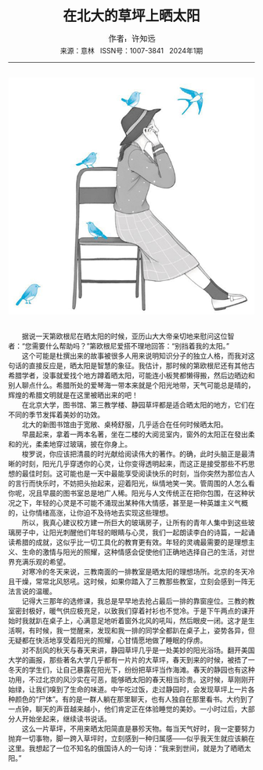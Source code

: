 # <center>在北大的草坪上晒太阳</center>

<div align=center><img src="https://raw.githubusercontent.com/leaguecn/magazines/main/img_authors/%25d7%25f7%25d5%25df%25a3%25ba%25d0%25ed%25d6%25aa%25d4%25b6.jpg"></div>

<center>来源：意林   ISSN号：1007-3841   2024年1期</center>

* * *

<br>![](https://raw.githubusercontent.com/leaguecn/magazines/main/img/yili20240151-1-l.jpg)

  
<br>　　据说一天第欧根尼在晒太阳的时候，亚历山大大帝亲切地来慰问这位智者：“您需要什么帮助吗？”第欧根尼爱搭不理地回答：“别挡着我的太阳。”  
　　这个可能是杜撰出来的故事被很多人用来说明知识分子的独立人格，而我对这句话的直接反应是，晒太阳是智慧的象征。我估计，那时候的第欧根尼还有其他古希腊学者，没事就爱找个地方蹲着晒太阳，可能连小板凳都懒得搬，然后边晒边和别人聊点什么。希腊所处的爱琴海一带本来就是个阳光地带，天气可能总是晴的，辉煌的希腊文明就是在这里被晒出来的吧！  
　　在北京大学，图书馆、第三教学楼、静园草坪都是适合晒太阳的地方，它们在不同的季节发挥着美妙的功效。  
　　北大的新图书馆由于宽敞、桌椅舒服，几乎适合在任何时候晒太阳。  
　　早晨起来，拿着一两本名著，坐在二楼的大阅览室内，窗外的太阳正在發出柔和的光，柔柔地穿过玻璃，披在你身上。  
　　梭罗说，你应该把清晨的时光献给阅读伟大的著作。的确，此时头脑正是最清晰的时刻，阳光几乎穿透你的心灵，让你变得透明起来，而这正是接受那些不朽思想的最佳时刻。这可能也是一天中最能享受阅读快乐的时刻，当你突然为那位古人的言行而快乐时，不妨把头抬起来，迎着阳光，纵情地笑一笑。管周围的人怎么看你呢，况且早晨的图书室总是地广人稀。阳光与人文传统正在把你包围，在这种状况之下，年轻的心灵是不可能不涌现出某种伟大情感，甚至是一种英雄主义气概的，让你情绪高涨，让你迫不及待地去实现这些理想。  
　　所以，我真心建议校方建一所巨大的玻璃房子，让所有的青年人集中到这些玻璃房子中，让阳光刺醒他们年轻的眼睛与心灵，我们一起朗读李白的诗篇，一起诵读希腊的成就，这似乎比一切工具化的教育更有效。年轻的灵魂最需要的是理想主义、生命的激情与阳光的照耀，这种情感会促使他们正确地选择自己的生活，对世界充满乐观的希望。  
　　对寒冷的冬天来说，三教南面的一排教室是晒太阳的理想场所。北京的冬天冷且干燥，常常北风怒吼。这时候，如果你踏入了三教那些教室，立刻会感到一阵无法言说的温暖。  
　　记得大三那年的选修课，我总是早早地去抢占最后一排的靠窗座位。三教的教室密封极好，暖气供应极充足，以致我们穿着衬衫也不觉冷。于是下午两点的课开始时我就趴在桌子上，心满意足地听着窗外北风的吼叫，然后眼皮一闭。这才是生活啊，有时候，我一觉醒来，发现和我一排的同学全都趴在桌子上，姿势各异，但无疑都在快活地享受着阳光的照耀，心甘情愿地做了睡眠的俘虏。  
　　对不刮风的秋天与春天来讲，静园草坪几乎是一处美妙的阳光浴场。翻开美国大学的画报，那些著名大学几乎都有一片片的大草坪，春天到来的时候，被捂了一冬天的学生们，让自己暴露在阳光下，纷纷把草坪当作海滩。春天的静园也有这种功用，不过北京的风沙实在可恶，能够晒太阳的春天相当珍贵。这时候，草刚刚开始绿，让我们嗅到了生命的味道。中午吃过饭，走过静园时，会发现草坪上一片各种颜色的“尸体”。有的是一群人躺在那里聊天，也有人独自在那里看书。大约到了一点钟，聊天的声音越来越小，他们肯定正在体验睡觉的美妙。一小时过后，大部分人开始坐起来，继续读书说话。  
　　这么一片草坪，不用来晒太阳简直是暴殄天物。每当天气好时，我一定要努力抛弃一切事物，脚一跨入草坪时，立刻感到一种归属感——似乎我天生就应该躺在这里。我想起了一位不知名的俄国诗人的一句诗：“我来到世间，就是为了晒晒太阳。”
